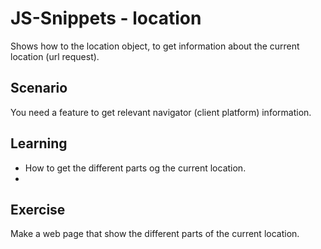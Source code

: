 # JS-Snippets - location
Shows how to the location object, to get information about the current location (url request).

## Scenario
You need a feature to get relevant navigator (client platform) information.

## Learning
- How to get the different parts og the current location.
- 

## Exercise
Make a web page that show the different parts of the current location.

